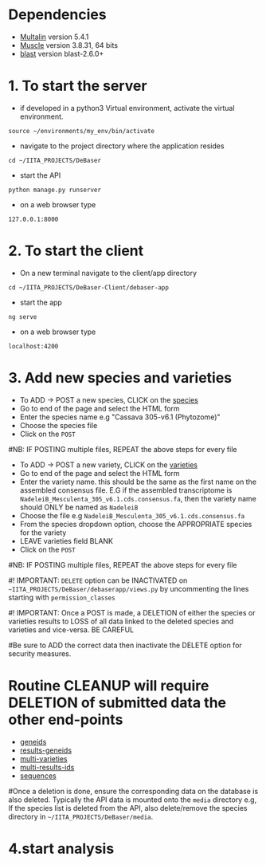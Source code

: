 # Dependencies
- [Multalin](http://multalin.toulouse.inra.fr/multalin/) version 5.4.1
- [Muscle](https://www.drive5.com/muscle/) version 3.8.31, 64 bits
- [blast](ftp://ftp.ncbi.nlm.nih.gov/blast/executables/blast+/LATEST/) version blast-2.6.0+


# 1. To start the server 

- if developed in a python3 Virtual environment, activate the virtual environment.
```
source ~/environments/my_env/bin/activate
```
- navigate to the project directory where the application resides
```
cd ~/IITA_PROJECTS/DeBaser
```
- start the API 
```
python manage.py runserver 
```
- on a web browser type
```
127.0.0.1:8000
```

# 2. To start the client 

- On a new terminal navigate to the client/app directory 
```
cd ~/IITA_PROJECTS/DeBaser-Client/debaser-app
```
- start the app
```
ng serve 
```
- on a web browser type
```
localhost:4200
```

# 3. Add new species and varieties 

- To ADD -> POST a new species, CLICK on the [species](http://127.0.0.1:8000/species/)
- Go to end of the page and select the HTML form
- Enter the species name e.g "Cassava 305-v6.1 (Phytozome)"
- Choose the species file 
- Click on the ```POST```

#NB: IF POSTING multiple files, REPEAT the above steps for every file

- To ADD -> POST a new variety, CLICK on the [varieties](http://127.0.0.1:8000/varieties/)
- Go to end of the page and select the HTML form
- Enter the variety name. this should be the same as the first name on the assembled consensus file. E.G if the assembled transcriptome is ```NadeleiB_Mesculenta_305_v6.1.cds.consensus.fa```, then the variety name should ONLY be named as ```NadeleiB```
- Choose the file e.g ```NadeleiB_Mesculenta_305_v6.1.cds.consensus.fa```
- From the species dropdown option, choose the APPROPRIATE species for the variety
- LEAVE varieties field BLANK
- Click on the ```POST```

#NB: IF POSTING multiple files, REPEAT the above steps for every file

#! IMPORTANT: ```DELETE``` option can be INACTIVATED on ```~IITA_PROJECTS/DeBaser/debaserapp/views.py``` by uncommenting the lines starting with ```permission_classes```

#! IMPORTANT: Once a POST is made, a DELETION of either the species or varieties results to LOSS of all data linked to the deleted species and varieties and vice-versa. BE CAREFUL 

#Be sure to ADD the correct data then inactivate the DELETE option for security measures.

# Routine CLEANUP will require DELETION of submitted data the other end-points
- [geneids](http://127.0.0.1:8000/geneids/)
- [results-geneids](http://127.0.0.1:8000/results-geneids/)
- [multi-varieties](http://127.0.0.1:8000/multi-varieties/)
- [multi-results-ids](http://127.0.0.1:8000/multi-results-ids)
- [sequences](http://127.0.0.1:8000/sequences/)


#Once a deletion is done, ensure the corresponding data on the database is also deleted. Typically the API data is mounted onto the ```media``` directory e.g, If the species list is deleted from the API, also delete/remove the species directory in ```~/IITA_PROJECTS/DeBaser/media```.


# 4.start analysis
